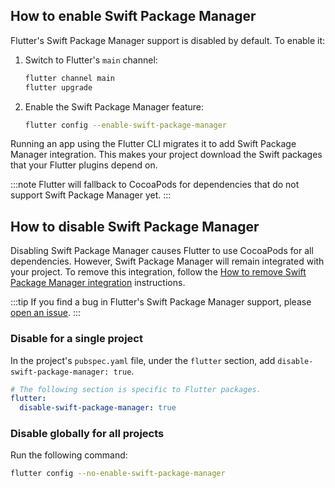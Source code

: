 ## How to enable Swift Package Manager

Flutter's Swift Package Manager support is disabled by default.
To enable it:

1. Switch to Flutter's `main` channel:

   ```sh
   flutter channel main
   flutter upgrade
   ```

2. Enable the Swift Package Manager feature:

   ```sh
   flutter config --enable-swift-package-manager
   ```

Running an app using the Flutter CLI migrates it to add Swift Package Manager
integration.
This makes your project download the Swift packages that
your Flutter plugins depend on.

:::note
Flutter will fallback to CocoaPods for dependencies that do not support Swift
Package Manager yet.
:::

## How to disable Swift Package Manager

Disabling Swift Package Manager causes Flutter to use CocoaPods for all
dependencies.
However, Swift Package Manager will remain integrated with your project.
To remove this integration,
follow the [How to remove Swift Package Manager integration][removeSPM]
instructions.

:::tip
If you find a bug in Flutter's Swift Package Manager support,
please [open an issue][].
:::

### Disable for a single project

In the project's `pubspec.yaml` file, under the `flutter` section,
add `disable-swift-package-manager: true`.

```yaml title="pubspec.yaml"
# The following section is specific to Flutter packages.
flutter:
  disable-swift-package-manager: true
```

### Disable globally for all projects

Run the following command:

```sh
flutter config --no-enable-swift-package-manager
```

[removeSPM]: /packages-and-plugins/swift-package-manager/for-app-developers#how-to-remove-swift-package-manager-integration
[open an issue]: {{site.github}}/flutter/flutter/issues/new?template=2_bug.yml